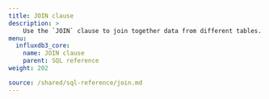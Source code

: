 ```yaml
---
title: JOIN clause
description: > 
    Use the `JOIN` clause to join together data from different tables.
menu:
  influxdb3_core:
    name: JOIN clause
    parent: SQL reference
weight: 202

source: /shared/sql-reference/join.md
---
```


<!-- 
The content of this page is at /content/shared/sql-reference/join.md
-->
